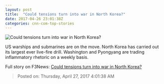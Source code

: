 ```yaml
---
layout: post
title:  "Could tensions turn into war in North Korea?"
date: 2017-04-26 23:01:38Z
categories: cnn-com-top-stories
---
```


![Could tensions turn into war in North Korea?](http://i2.cdn.cnn.com/cnnnext/dam/assets/170426131444-04-kim-jong-un-live-fire-drill-super-tease.jpg)

US warships and submarines are on the move. North Korea has carried out its largest ever live-fire drill. Washington and Pyongyang are trading inflammatory rhetoric on a weekly basis.


Full story on F3News: [Could tensions turn into war in North Korea?](http://www.f3nws.com/n/fpjzfG)

> Posted on: Thursday, April 27, 2017 4:01:38 AM
